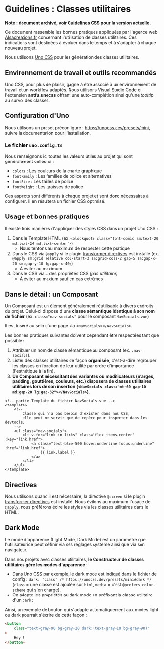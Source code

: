 # Guidelines : Classes utilitaires

**Note : document archivé, voir [Guidelines CSS](../css.md) pour la version actuelle.**

Ce document rassemble les bonnes pratiques appliquées par l'agence web [Alsacreations.fr](https://www.alsacreations.fr/) concernant l'utilisation de classes utilitaires. Ces indications sont destinées à évoluer dans le temps et à s'adapter à chaque nouveau projet.

Nous utilisons [Uno CSS](https://unocss.dev/) pour les génération des classes utilitaires.

## Environnement de travail et outils recommandés

Uno CSS, pour plus de plaisir, gagne à être associé à un environnement de travail et un workflow adaptés. Nous utilisons Visual Studio Code et l'extension **antfu.unocss** offrant une auto-complétion ainsi qu'une _tooltip_ au survol des classes.

## Configuration d'Uno

Nous utilisons un preset préconfiguré : <https://unocss.dev/presets/mini>, suivre la documentation pour l'installation.

### Le fichier `uno.config.ts`

Nous renseignons ici toutes les valeurs utiles au projet qui sont généralement celles-ci :

- `colors` : Les couleurs de la charte graphique
- `fontFamily` : Les familles de police et alternatives
- `fontSize` : Les tailles de police
- `fontWeight` : Les graisses de police

Ces aspects sont différents à chaque projet et sont donc nécessaires à configurer. Il en résultera un fichier CSS optimisé.

## Usage et bonnes pratiques

Il existe trois manières d'appliquer des styles CSS dans un projet Uno CSS :

1. Dans le Template HTML (ex. `<blockquote class="font-comic sm:text-20 md:text-24 md:text-center">`)
    - Nous tentons au maximum de respecter cette pratique
2. Dans le CSS via `@apply` si le plugin [transformer directives](https://unocss.dev/transformers/directives) est installé (ex. `@apply sm:grid relative col-start-3 sm:grid-cols-2 gap-5 sm:gap-x-20 sm:gap-y-10 lg:gap-x-40;`)
    - À éviter au maximum
3. Dans le CSS via... des propriétés CSS _(pas utilitaire)_
    - À éviter au maxium sauf en cas extrêmes

## Dans le détail : un Composant

Un Composant est un élément généralement réutilisable à divers endroits du projet. Celui-ci dispose d'une **classe sémantique identique à son nom de fichier** (ex. `class="nav-socials"` pour le composant `NavSocials.vue`)

Il est inséré au sein d'une page via `<NavSocials></NavSocials>`.

Les bonnes pratiques suivantes doivent cependant être respectées tant que possible&nbsp;:

1. Attribuer un nom de classe sémantique au composant (ex. `.nav-socials`).
2. Lister des classes utilitaires de façon **organisée**, c'est-à-dire regrouper les classes en fonction de leur utilité par ordre d'importance (l'esthétique à la fin).
3. **Un Composant nécessitant des variantes ou modificateurs (marges, padding, gouttières, couleurs, etc.) disposera de classes utilitaires utilitaires lors de son insertion (`<NavSocials class="mt-60 gap-10 md:gap-20 lg:gap-32"></NavSocials>`)**.

```vue
<!-- partie Template du fichier NavSocials.vue -->
<template>
    <!--
        Classe qui n'a pas besoin d'exister dans nos CSS,
        elle peut ne servir que de repère pour inspecter dans les devtools.
    -->
    <ul class="nav-socials">
        <li v-for="link in links" class="flex items-center" :key="link.href">
            <a class="text-blue-500 hover:underline focus:underline" :href="link.href">
                {{ link.label }}
            </a>
        </li>
    </ul>
</template>
```

## Directives

Nous utilisons quand il est nécessaire, la directive `@screen` si le plugin [transformer directives](https://unocss.dev/transformers/directives) est installé. Nous évitons au maximum l'usage de `@apply`, nous préférons écire les styles via les classes utilitaires dans le HTML.

## Dark Mode

Le mode d'apparence (Light Mode, Dark Mode) est un paramètre que l'utilisateurice peut définir via ses réglages système ainsi que via son navigateur.

Dans nos projets avec classes utilitaires, **le Constructeur de classes utilitaires gère les modes d'apparence** :

- Dans Uno CSS par exemple, le dark mode est indiqué dans le fichier de config : `dark: 'class' /* https://unocss.dev/presets/mini#dark */` (`class` = une classe est ajoutée sur `html`, `media` = c'est `@prefers-color-scheme` qui s'en charge).
- On adapte les propriétés au dark mode en préfixant la classe utilitaire d'un `dark:`

Ainsi, un exemple de bouton qui s'adapte automatiquement aux modes light ou dark pourrait s'écrire de cette façon :

```html
<button
    class="text-gray-90 bg-gray-20 dark:(text-gray-10 bg-gray-90)"
>
    Hey !
</button>
```
